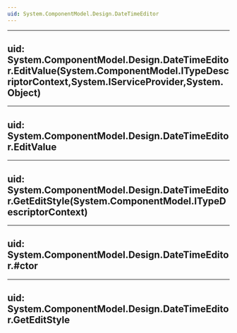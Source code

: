 ```yaml
---
uid: System.ComponentModel.Design.DateTimeEditor
---
```


---
uid: System.ComponentModel.Design.DateTimeEditor.EditValue(System.ComponentModel.ITypeDescriptorContext,System.IServiceProvider,System.Object)
---

---
uid: System.ComponentModel.Design.DateTimeEditor.EditValue
---

---
uid: System.ComponentModel.Design.DateTimeEditor.GetEditStyle(System.ComponentModel.ITypeDescriptorContext)
---

---
uid: System.ComponentModel.Design.DateTimeEditor.#ctor
---

---
uid: System.ComponentModel.Design.DateTimeEditor.GetEditStyle
---
